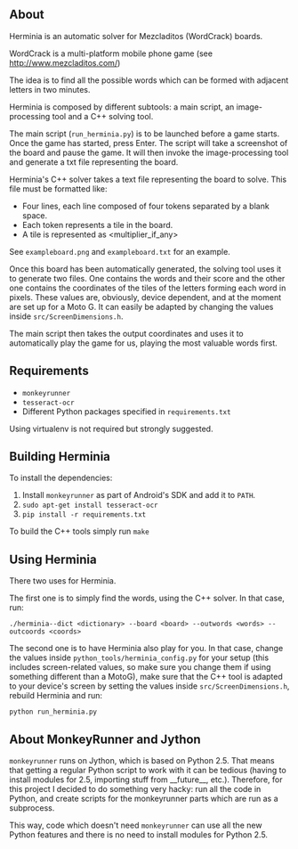 ## About

Herminia is an automatic solver for Mezcladitos (WordCrack) boards.

WordCrack is a multi-platform mobile phone game (see http://www.mezcladitos.com/)

The idea is to find all the possible words which can be formed with adjacent 
letters in two minutes.

Herminia is composed by different subtools: a main script, an image-processing 
tool and a C++ solving tool.

The main script (`run_herminia.py`) is to be launched before a game starts. Once 
the game has started, press Enter.
The script will take a screenshot of the board and pause the game. It will then
invoke the image-processing tool and generate a txt file representing the board.

Herminia's C++ solver takes a text file representing the board to solve. This 
file must be formatted like:
* Four lines, each line composed of four tokens separated by a blank space.
* Each token represents a tile in the board.
* A tile is represented as <letter><value><multiplier_if_any>

See `exampleboard.png` and `exampleboard.txt` for an example.

Once this board has been automatically generated, the solving tool uses it to
generate two files. One contains the words and their score and the other one 
contains the coordinates of the tiles of the letters forming each word in
pixels. These values are, obviously, device dependent, and at the moment are set
up for a Moto G. It can easily be adapted by changing the values inside 
`src/ScreenDimensions.h`.

The main script then takes the output coordinates and uses it to automatically
play the game for us, playing the most valuable words first.

## Requirements

* `monkeyrunner`
* `tesseract-ocr`
* Different Python packages specified in `requirements.txt`

Using virtualenv is not required but strongly suggested.

## Building Herminia

To install the dependencies:

1. Install `monkeyrunner` as part of Android's SDK and add it to `PATH`.
2. `sudo apt-get install tesseract-ocr`
3. `pip install -r requirements.txt`

To build the C++ tools simply run `make`

## Using Herminia

There two uses for Herminia.

The first one is to simply find the words, using the
C++ solver. In that case, run:

`./herminia--dict <dictionary> --board <board> --outwords <words> --outcoords <coords>`

The second one is to have Herminia also play for you. In that case, change the
values inside `python_tools/herminia_config.py` for your setup (this includes
screen-related values, so make sure you change them if using something
different than a MotoG), make sure that the C++ tool is adapted to your
device's screen by setting the values inside `src/ScreenDimensions.h`, rebuild
Herminia and run:

`python run_herminia.py`


## About MonkeyRunner and Jython

`monkeyrunner` runs on Jython, which is based on Python 2.5. That means that 
getting a regular Python script to work with it can be tedious (having to install
modules for 2.5, importing stuff from \_\_future\_\_, etc.). Therefore, for
this project I decided to do something very hacky: run all the code in Python,
and create scripts for the monkeyrunner parts which are run as a subprocess.

This way, code which doesn't need `monkeyrunner` can use all the new Python 
features and there is no need to install modules for Python 2.5.
